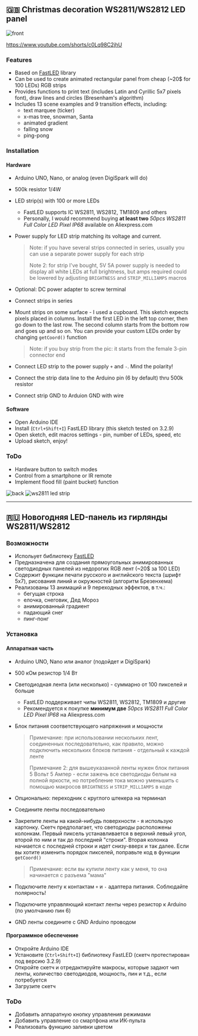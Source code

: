 ## 🇬🇧 Christmas decoration WS2811/WS2812 LED panel

![front](front.png?raw=true "front")

https://www.youtube.com/shorts/c0Lq98C2jhU

### Features

+ Based on [FastLED](https://github.com/FastLED/FastLED) library
+ Can be used to create animated rectangular panel from cheap (~20$ for 100 LEDs) RGB strips
+ Provides functions to print text (includes Latin and Cyrillic 5x7 pixels font), draw lines and circles (Bresenham's algorithm)
+ Includes 13 scene examples and 9 transition effects, including:
  + text marquee (ticker)
  + x-mas tree, snowman, Santa
  + animated gradient
  + falling snow
  + ping-pong

### Installation

#### Hardware

+ Arduino UNO, Nano, or analog (even DigiSpark will do)
+ 500k resistor 1/4W
+ LED strip(s) with 100 or more LEDs
  + FastLED supports IC WS2811, WS2812, TM1809 and others
  + Personally, I would recommend buying **at least two** _50pcs WS2811 Full Color LED Pixel IP68_ available on Aliexpress.com
+ Power supply for LED strip matching its voltage and current.
  > Note: if you have several strips connected in series, usually you can use a separate power supply for each strip
  > 
  > Note 2: for strip I've bought, 5V 5А power supply is needed to display all white LEDs at full brightness, but amps required could be lowered by adjusting `BRIGHTNESS` and `STRIP_MILLIAMPS` macros
+ Optional: DC power adapter to screw terminal


+ Connect strips in series
+ Mount strips on some surface - I used a cupboard. This sketch expects pixels placed in columns. Install the first LED in the left top corner, then go down to the last row. The second column starts from the bottom row and goes up and so on. You can provide your custom LEDs order by changing `getCoord()` function
  > Note: if you buy strip from the pic: it starts from the female 3-pin connector end
+ Connect LED strip to the power supply `+` and `-`. Mind the polarity!
+ Connect the strip data line to the Arduino pin (6 by default) thru 500k resistor
+ Connect strip GND to Arduion GND with wire

#### Software

+ Open Arduino IDE
+ Install (`Ctrl+Shift+I`) FastLED library (this sketch tested on 3.2.9)
+ Open sketch, edit macros settings - pin, number of LEDs, speed, etc
+ Upload sketch, enjoy!

### ToDo

+ Hardware button to switch modes
+ Control from a smartphone or IR remote
+ Implement flood fill (paint bucket) function

![back](back.png?raw=true "back")
![ws2811 led strip](ws2811.png?raw=true "ws2811 led strip")

***

## 🇷🇺 Новогодняя LED-панель из гирлянды WS2811/WS2812

### Возможности

+ Испольует библиотеку [FastLED](https://github.com/FastLED/FastLED)
+ Предназначена для создания прямоугольных анимированных светодиодных панелей из недорогих RGB лент (~20$ за 100 LED)
+ Содержит функции печати русского и английского текста (шрифт 5x7), рисования линий и окружностей (алгоритм Брезенхема)
+ Реализованы 13 анимаций и 9 переходных эффектов, в т.ч.:
  + бегущая строка
  + елочка, снеговик, Дед Мороз
  + анимированный градиент
  + падающий снег
  + пинг-понг

### Установка

#### Аппаратная часть

+ Arduino UNO, Nano или аналог (подойдет и DigiSpark)
+ 500 кОм резистор 1/4 Вт
+ Светодиодная лента (или несколько) - суммарно от 100 пикселей и больше
  + FastLED поддерживает чипы WS2811, WS2812, TM1809 и другие
  + Рекомендуется к покупке **минимум две** _50pcs WS2811 Full Color LED Pixel IP68_ на Aliexpress.com
+ Блок питания соответствующего напряжения и мощности
  > Примечание: при использовании нескольких лент, соединенных последовательно, как правило, можно подключить нескольких блоков питания - отдельный к каждой ленте
  >
  > Примечание 2: для вышеуказанной ленты нужен блок питания 5 Вольт 5 Ампер - если зажечь все светодиоды белым на полной яркости, но потребление тока можно уменьшить с помощью макросов `BRIGHTNESS` и `STRIP_MILLIAMPS` в коде
+ Опционально: переходник с круглого штекера на терминал


+ Соедините ленты последовательно
+ Закрепите ленты на какой-нибудь поверхности - я использую картонку. Скетч предполагает, что светодиоды расположены колонкам. Первый пиксель устанавливается в верхний левый угол, второй по ним и так до последней "строки". Вторая колонка начиается с последней строки и идет снизу-вверх и так далее. Если вы хотите изменить порядок пикселей, поправьте код в функции `getCoord()`
  > Примечание: если вы купили ленту как у меня, то она начинается с разъема "мама"
+ Подключите ленту к контактам `+` и `-` адаптера питания. Соблюдайте полярность!
+ Подключите управляющий контакт ленты через резистор к Arduino (по умолчанию пин 6)
+ GND ленты соедините с GND Arduino проводом

#### Программное обеспечение

+ Откройте Arduino IDE
+ Установите (`Ctrl+Shift+I`) библиотеку FastLED (скетч протестирован под версию 3.2.9)
+ Откройте скетч и отредактируйте макросы, которые задают чип ленты, количество светодиодов, мощность, пин и т.д., если потребуется
+ Загрузите скетч

### ToDo

+ Добавить аппаратную кнопку управления режимами
+ Добавить управление со смартфона или ИК-пульта
+ Реализовать функцию заливки цветом